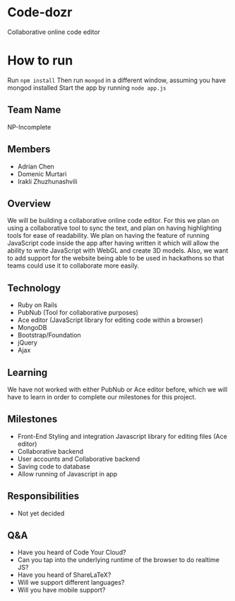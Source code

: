 # Code-dozr
Collaborative online code editor

# How to run
Run `npm install`
Then run `mongod` in a different window, assuming you have mongod installed
Start the app by running `node app.js`


## Team Name
NP-Incomplete

## Members
* Adrian Chen
* Domenic Murtari
* Irakli Zhuzhunashvili

## Overview

We will be building a collaborative online code editor. For this we plan on using a collaborative tool to sync the text, and plan on having highlighting tools for ease of readability. We plan on having the feature of running JavaScript code inside the app after having written it which will allow the ability to write JavaScript with WebGL and create 3D models. Also, we want to add support for the website being able to be used in hackathons so that teams could use it to collaborate more easily.

## Technology

* Ruby on Rails
* PubNub (Tool for collaborative purposes)
* Ace editor (JavaScript library for editing code within a browser)
* MongoDB
* Bootstrap/Foundation
* jQuery
* Ajax

## Learning

We have not worked with either PubNub or Ace editor before, which we will have to learn in order to complete our milestones for this project.

## Milestones
* Front-End Styling and integration Javascript library for editing files (Ace editor)
* Collaborative backend
* User accounts and Collaborative backend
* Saving code to database
* Allow running of Javascript in app

## Responsibilities

* Not yet decided

## Q&A
* Have you heard of Code Your Cloud?
* Can you tap into the underlying runtime of the browser to do realtime JS?
* Have you heard of ShareLaTeX?
* Will we support different languages?
* Will you have mobile support?
